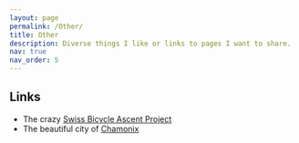 ```yaml
---
layout: page
permalink: /Other/
title: Other
description: Diverse things I like or links to pages I want to share. 
nav: true
nav_order: 5
---
```


## Links

- The crazy [Swiss Bicycle Ascent Project](https://kbarbey.github.io/swiss-bicycle-ascents/)
- The beautiful city of [Chamonix](https://en.chamonix.com)
